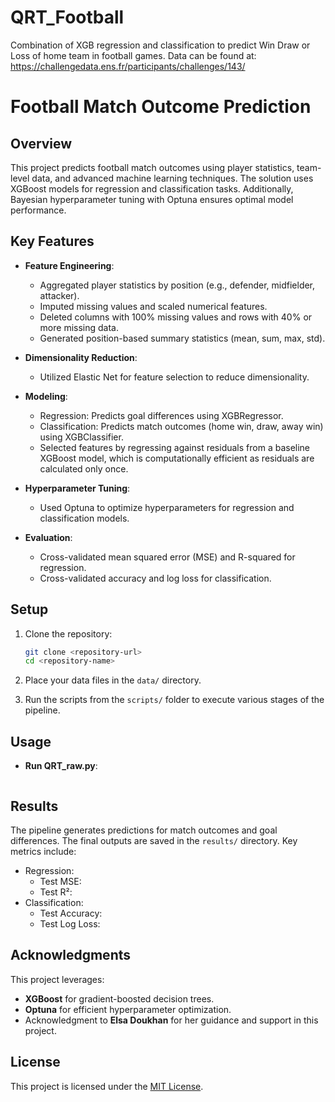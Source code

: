 # QRT_Football
Combination of XGB regression and classification to predict Win Draw or Loss of home team in football games.
Data can be found at: https://challengedata.ens.fr/participants/challenges/143/

# Football Match Outcome Prediction

## Overview
This project predicts football match outcomes using player statistics, team-level data, and advanced machine learning techniques. The solution uses XGBoost models for regression and classification tasks. Additionally, Bayesian hyperparameter tuning with Optuna ensures optimal model performance.


## Key Features
- **Feature Engineering**:
  - Aggregated player statistics by position (e.g., defender, midfielder, attacker).
  - Imputed missing values and scaled numerical features.
  - Deleted columns with 100% missing values and rows with 40% or more missing data.
  - Generated position-based summary statistics (mean, sum, max, std).

- **Dimensionality Reduction**:
  - Utilized Elastic Net for feature selection to reduce dimensionality.

- **Modeling**:
  - Regression: Predicts goal differences using XGBRegressor.
  - Classification: Predicts match outcomes (home win, draw, away win) using XGBClassifier.
  - Selected features by regressing against residuals from a baseline XGBoost model, which is computationally efficient as residuals are calculated only once.

- **Hyperparameter Tuning**:
  - Used Optuna to optimize hyperparameters for regression and classification models.

- **Evaluation**:
  - Cross-validated mean squared error (MSE) and R-squared for regression.
  - Cross-validated accuracy and log loss for classification.


## Setup
1. Clone the repository:
   ```bash
   git clone <repository-url>
   cd <repository-name>
   ```

2. Place your data files in the `data/` directory.

3. Run the scripts from the `scripts/` folder to execute various stages of the pipeline.

## Usage
- **Run QRT_raw.py**:
  ```

## Results
The pipeline generates predictions for match outcomes and goal differences. The final outputs are saved in the `results/` directory. Key metrics include:
- Regression:
  - Test MSE: <value>
  - Test R²: <value>
- Classification:
  - Test Accuracy: <value>
  - Test Log Loss: <value>

## Acknowledgments
This project leverages:
- **XGBoost** for gradient-boosted decision trees.
- **Optuna** for efficient hyperparameter optimization.
- Acknowledgment to **Elsa Doukhan** for her guidance and support in this project.

## License
This project is licensed under the [MIT License](LICENSE).

